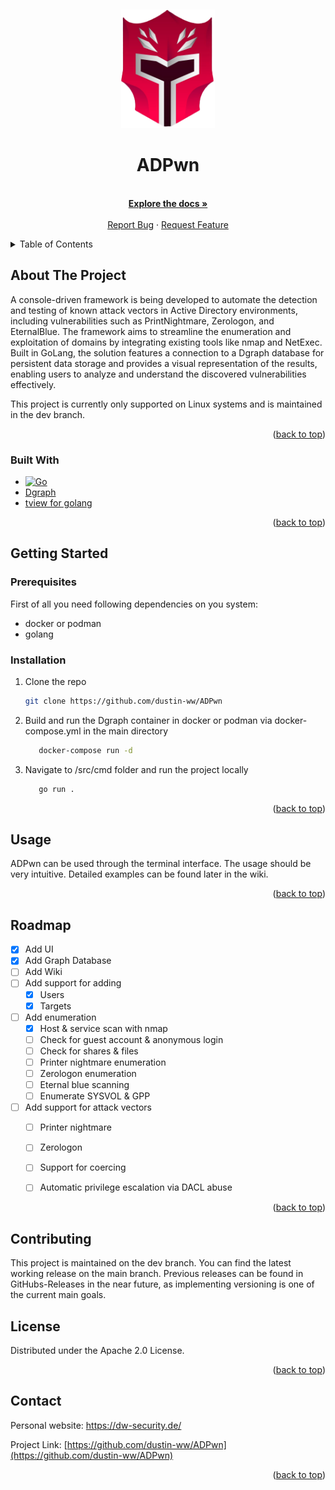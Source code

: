 <a id="readme-top"></a>
<br />
<div align="center">
  <a href="https://github.com/othneildrew/Best-README-Template">
    <img src="images/ADPwnLogo.png" alt="Logo" width="150" height="190">
  </a>

<h1 align="center">ADPwn</h1>

  <p align="center">
    <br />
    <a href="https://github.com/dustin-ww/ADPwn/"><strong>Explore the docs »</strong></a>
    <br />
    <br />
    <a href="https://github.com/dustin-ww/ADPwn/issues/new?labels=bug">Report Bug</a>
    ·
    <a href="https://github.com/dustin-ww/ADPwn/issues/new?labels=enhancement">Request Feature</a>
  </p>
</div>



<!-- TABLE OF CONTENTS -->
<details>
  <summary>Table of Contents</summary>
  <ol>
    <li>
      <a href="#about-the-project">About The Project</a>
      <ul>
        <li><a href="#built-with">Built With</a></li>
      </ul>
    </li>
    <li>
      <a href="#getting-started">Getting Started</a>
      <ul>
        <li><a href="#prerequisites">Prerequisites</a></li>
        <li><a href="#installation">Installation</a></li>
      </ul>
    </li>
    <li><a href="#usage">Usage</a></li>
    <li><a href="#roadmap">Roadmap</a></li>
    <li><a href="#contributing">Contributing</a></li>
    <li><a href="#license">License</a></li>
    <li><a href="#contact">Contact</a></li>
    <li><a href="#acknowledgments">Acknowledgments</a></li>
  </ol>
</details>



<!-- ABOUT THE PROJECT -->
## About The Project


A console-driven framework is being developed to automate the detection and testing of known attack vectors in Active Directory environments, including vulnerabilities such as PrintNightmare, Zerologon, and EternalBlue. The framework aims to streamline the enumeration and exploitation of domains by integrating existing tools like nmap and NetExec. Built in GoLang, the solution features a connection to a Dgraph database for persistent data storage and provides a visual representation of the results, enabling users to analyze and understand the discovered vulnerabilities effectively.

This project is currently only supported on Linux systems and is maintained in the dev branch.

<p align="right">(<a href="#readme-top">back to top</a>)</p>



### Built With


* [![Go][GoLang]][Go-url]
* [Dgraph][Dgraph-url]
* [tview for golang][Tview-url]

<p align="right">(<a href="#readme-top">back to top</a>)</p>

<!-- GETTING STARTED -->
## Getting Started

### Prerequisites

First of all you need following dependencies on you system:

- docker or podman
- golang 

### Installation

1. Clone the repo
   ```sh
   git clone https://github.com/dustin-ww/ADPwn
   ```

2. Build and run the Dgraph container in docker or podman via docker-compose.yml in the main directory
    ```sh
       docker-compose run -d
    ```
3. Navigate to /src/cmd folder and run the project locally

    ```sh
       go run .
    ```

<p align="right">(<a href="#readme-top">back to top</a>)</p>



<!-- USAGE EXAMPLES -->
## Usage

ADPwn can be used through the terminal interface. The usage should be very intuitive. Detailed examples can be found later in the wiki.
<p align="right">(<a href="#readme-top">back to top</a>)</p>

<!-- ROADMAP -->
## Roadmap

- [x] Add UI
- [x] Add Graph Database
- [ ] Add Wiki
- [ ] Add support for adding
  - [x] Users
  - [x] Targets
- [ ] Add enumeration
    - [x] Host & service scan with nmap
    - [ ] Check for guest account & anonymous login
    - [ ] Check for shares & files
    - [ ] Printer nightmare enumeration
    - [ ] Zerologon enumeration
    - [ ] Eternal blue scanning
    - [ ] Enumerate SYSVOL & GPP
- [ ] Add support for attack vectors
    - [ ] Printer nightmare
    - [ ] Zerologon
    - [ ] Support for coercing
    - [ ] Automatic privilege escalation via DACL abuse

    
<p align="right">(<a href="#readme-top">back to top</a>)</p>



<!-- CONTRIBUTING -->
## Contributing

This project is maintained on the dev branch. You can find the latest working release on the main branch.
Previous releases can be found in GitHubs-Releases in the near future, as implementing versioning is one of the current main goals.
<!-- LICENSE -->
## License

Distributed under the Apache 2.0 License.

<p align="right">(<a href="#readme-top">back to top</a>)</p>



<!-- CONTACT -->
## Contact

Personal website: https://dw-security.de/

Project Link: [https://github.com/dustin-ww/ADPwn](https://github.com/dustin-ww/ADPwn)

<p align="right">(<a href="#readme-top">back to top</a>)</p>


<!-- MARKDOWN LINKS & IMAGES -->

[GoLang]: https://img.shields.io/badge/golang-00ADD8?&style=plastic&logo=go&logoColor=white
[Go-url]: https://golang.org/
[Dgraph.io]: https://dgraph.io/
[Dgraph-url]: https://dgraph.io/
[Tview-url]: https://github.com/rivo/tview
